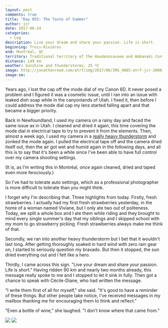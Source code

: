 ```yaml
---
layout: post
comments: true
title: "Day 055: The Taste of Summer"
author: jcr
date: 2017-06-24
categories:
  - Log
description: Live your dream and share your passion. Life is short.
beginning: Trois-Rivières
end: Montréal, QC
territory: Traditional territory of the Haudenosaunee and Wabanaki Confederacy
distance: 149 km
weather: Sunshine and thunderstorms, 25 ºC
image: http://jonathonreed.com/atrf/img/2017/06/IMG_4085-atrf-jcr-2000-web.jpg
image-sm:
---
```


Years ago, I lost the cap off the mode dial of my Canon 6D. It never posed a problem and I figured it was a cosmetic issue, until I ran into an issue with leaked dish soap while in the canyonlands of Utah. I fixed it, then before I could address the mode dial cap my lens started falling apart and that became a bigger priority.

Back in Newfoundland, I used my camera on a rainy day and faced the same issue as in Utah. I cleaned and dried it again, this time covering the mode dial in electrical tape to try to prevent it from the elements. Then, almost a week ago, I used my camera in a <a href="http://jonathonreed.com/atrf/2017/06/20/day-051/">really heavy thunderstorm</a> and zonked the mode again. I pulled the electrical tape off and the camera dried itself out, then the air got wet and humid again in the following days, and all this is to say that it's been a while since I've been able to have full control over my camera shooting settings.

(It is, as I'm writing this in Montréal, once again cleaned, dried and taped even more ferociously.)

So I've had to tolerate auto settings, which as a professional photographer is more difficult to tolerate than you might think.

I forget why I'm describing that. Three highlights from today. Firstly, fresh strawberries. I actually had my first fresh strawberries yesterday, in the home of a woman named Viviane, but I only ate two out of politeness. Today, we split a whole box and I ate them while riding and they brought to mind every single summer's day that my siblings and I skipped school with my mom to go strawberry picking. Fresh strawberries always make me think of that. 

Secondly, we ran into another heavy thunderstorm but I bet that it wouldn't last long. After getting thoroughly soaked in hard wind with zero rain gear on, I started to seriously question my bravado. But then it stopped, the sun dried everything out and I felt like a hero.

Thirdly, I came across this sign. "Live your dream and share your passion. Life is short." Having ridden 90 km and nearly two months already, this message really spoke to me and I stopped to let it sink in fully. Then got a chance to speak with Cécile-Diane, who had written the message.

"I write them first of all for myself," she said. "It's good to have a reminder of these things. But other people take notice, I've received messages in my mailbox thanking me for encouraging them to think and reflect."

"Even a bottle of wine," she laughed. "I don't know where that came from."

<img src="http://jonathonreed.com/atrf/img/2017/06/IMG_4078-atrf-jcr-2000-web.jpg">

<img src="http://jonathonreed.com/atrf/img/2017/06/IMG_4079-atrf-jcr-2000-web.jpg">